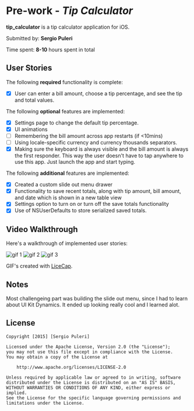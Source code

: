 # Pre-work - *Tip Calculator*

**tip_calculator** is a tip calculator application for iOS.

Submitted by: **Sergio Puleri**

Time spent: **8-10** hours spent in total

## User Stories

The following **required** functionality is complete:
* [X] User can enter a bill amount, choose a tip percentage, and see the tip and total values.

The following **optional** features are implemented:
* [X] Settings page to change the default tip percentage.
* [X] UI animations
* [ ] Remembering the bill amount across app restarts (if <10mins)
* [ ] Using locale-specific currency and currency thousands separators.
* [X] Making sure the keyboard is always visible and the bill amount is always the first responder. This way the user doesn't have to tap anywhere to use this app. Just launch the app and start typing.

The following **additional** features are implemented:

- [X] Created a custom slide out menu drawer
- [X] Functionality to save recent totals, along with tip amount, bill amount, and date which is shown in a new table view
- [X] Settings option to turn on or turn off the save totals functionality
- [X] Use of NSUserDefaults to store serialized saved totals.

## Video Walkthrough 

Here's a walkthrough of implemented user stories:

<img src='http://i.imgur.com/J3dmXNR.gif' title='Video Walkthrough p1' width='' alt='gif 1' />
<img src='http://i.imgur.com/kiCMq6o.gif' title='Video Walkthrough p2' width='' alt='gif 2' />
<img src='http://i.imgur.com/MCcNSNW.gif' title='Video Walkthrough p3' width='' alt='gif 3' />

GIF's created with [LiceCap](http://www.cockos.com/licecap/).

## Notes

Most challengeing part was building the slide out menu, since I had to learn about UI Kit Dynamics. It ended up looking really cool and I learned alot.

## License

    Copyright [2015] [Sergio Puleri]

    Licensed under the Apache License, Version 2.0 (the "License");
    you may not use this file except in compliance with the License.
    You may obtain a copy of the License at

        http://www.apache.org/licenses/LICENSE-2.0

    Unless required by applicable law or agreed to in writing, software
    distributed under the License is distributed on an "AS IS" BASIS,
    WITHOUT WARRANTIES OR CONDITIONS OF ANY KIND, either express or implied.
    See the License for the specific language governing permissions and
    limitations under the License.
